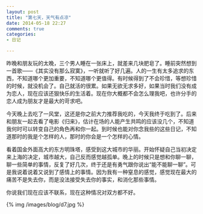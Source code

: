 ```yaml
---
layout: post
title: "第七天，天气有点凉"
date: 2014-05-18 22:27
comments: true
categories: 
- 日记

---
```

昨晚和朋友玩的太晚，三个男人睡在一张床上，就差来几块肥皂了。睡前突然想到一首歌——《其实没有那么寂寞》，一听就听了好几遍。人的一生有太多追求的东西，不知道哪个更加重要，不知道哪个更值得。有时候得到了不会珍惜，等想珍惜的时候，就没机会了。自己就活的很累。如果无欲无求多好，如果当时我们没有成为恋人，现在应该还狠快乐的生活着。现在你大概都不会怎么理我吧，也许分手的恋人成为朋友才是最大的苛求吧。

<!--more-->

今天晚上去吃了一风堂，这还是你之前大力推荐我吃的，今天我终于吃到了。后来和朋友一起去看了电影《归来》，估计在场的人能产生共鸣的应该没几个，不知道我何时可以转变自己的角色再和你一起。到时候也能对你念我些的这些日记，不知道那时的我是个怎样的人，那时的你会是一个怎样的心情。

看着国金外面高大的东方明珠塔，感受到这大城市的华丽。开始怀疑自己当初决定来上海的决定，城市越大，自己反而感觉越孤单。晚上的时候只是想和你聊一聊，聊一些简单的事情，反复了好几次，终于还是有勇气跟你说出“能不能聊一聊”。可是我说着说着又说到了感情上的事情。因为我有一种窒息的感觉，感觉现在最大的痛苦不是失去你，而是没法接受失去你的事实，和消化那些事情。

你说我们现在应该不联系，现在这种情况对双方都不好。

{% img /images/blog/d7.jpg %}